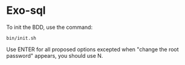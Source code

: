 # Exo-sql
To init the BDD, use the command:

`bin/init.sh`

Use ENTER for all proposed options excepted when "change the root password"
appears, you should use N.
